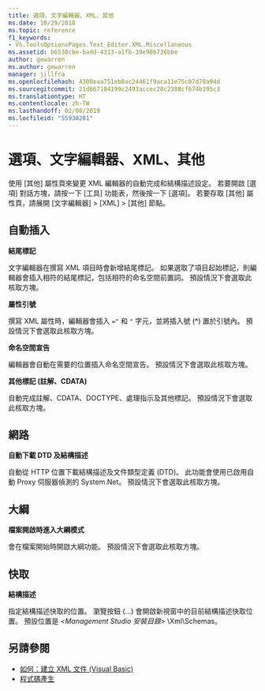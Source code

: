 ```yaml
---
title: 選項、文字編輯器、XML、其他
ms.date: 10/29/2018
ms.topic: reference
f1_keywords:
- VS.ToolsOptionsPages.Text_Editor.XML.Miscellaneous
ms.assetid: b6538cbe-badd-4313-a1fb-39e906736bbe
author: gewarren
ms.author: gewarren
manager: jillfra
ms.openlocfilehash: 4300eaa751eb8ac24461f9aca11e75c07d78a94d
ms.sourcegitcommit: 21d667104199c2493accec20c2388cf674b195c3
ms.translationtype: HT
ms.contentlocale: zh-TW
ms.lasthandoff: 02/08/2019
ms.locfileid: "55930281"
---
```

# <a name="options-text-editor-xml-miscellaneous"></a>選項、文字編輯器、XML、其他

使用 [其他] 屬性頁來變更 XML 編輯器的自動完成和結構描述設定。 若要開啟 [選項] 對話方塊，請按一下 [工具] 功能表，然後按一下 [選項]。 若要存取 [其他] 屬性頁，請展開 [文字編輯器] > [XML] > [其他] 節點。

## <a name="auto-insert"></a>自動插入

**結尾標記**

文字編輯器在撰寫 XML 項目時會新增結尾標記。 如果選取了項目起始標記，則編輯器會插入相符的結尾標記，包括相符的命名空間前置詞。 預設情況下會選取此核取方塊。

**屬性引號**

撰寫 XML 屬性時，編輯器會插入 `="` 和 `"` 字元，並將插入號 (**^**) 置於引號內。 預設情況下會選取此核取方塊。

**命名空間宣告**

編輯器會自動在需要的位置插入命名空間宣告。 預設情況下會選取此核取方塊。

**其他標記 (註解、CDATA)**

自動完成註解、CDATA、DOCTYPE、處理指示及其他標記。 預設情況下會選取此核取方塊。

## <a name="network"></a>網路

**自動下載 DTD 及結構描述**

自動從 HTTP 位置下載結構描述及文件類型定義 (DTD)。 此功能會使用已啟用自動 Proxy 伺服器偵測的 System.Net。 預設情況下會選取此核取方塊。

## <a name="outlining"></a>大綱

**檔案開啟時進入大綱模式**

會在檔案開始時開啟大綱功能。 預設情況下會選取此核取方塊。

## <a name="caching"></a>快取

**結構描述**

指定結構描述快取的位置。 瀏覽按鈕 (...) 會開啟新視窗中的目前結構描述快取位置。 預設位置是 *\<Management Studio 安裝目錄>* \Xml\Schemas。

## <a name="see-also"></a>另請參閱

- [如何：建立 XML 文件 (Visual Basic)](/dotnet/visual-basic/programming-guide/program-structure/how-to-create-xml-documentation)
- [程式碼產生](../code-generation-in-visual-studio.md)